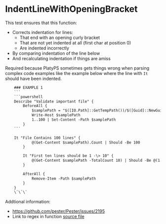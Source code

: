 # IndentLineWithOpeningBracket

This test ensures that this function:

- Corrects indentation for lines:
    - That end with an opening curly bracket
    - That are not yet indented at all (first char at position 0)
    - Are indented incorrectly
- By comparing indentation of the line below
- And recalculating indentation if things are amiss

Required because PlatyPS sometimes gets things wrong when parsing complex code
examples like the example below where the line with `It` should have been indented.

```txt
    ### EXAMPLE 1
    ```
    ```powershell
    Describe "Validate important file" {
        BeforeAll {
            $samplePath = "$([IO.Path]::GetTempPath())/$([Guid]::NewGuid()).txt"
            Write-Host $samplePath
            1..100 | Set-Content -Path $samplePath
        }
    ```

    It "File Contains 100 lines" {
            @(Get-Content $samplePath).Count | Should -Be 100
        }

        It "First ten lines should be 1 -\> 10" {
            @(Get-Content $samplePath -TotalCount 10) | Should -Be @(1..10)
        }

        AfterAll {
            Remove-Item -Path $samplePath
        }
    }
    \`\`\`

```

Addtional information:

- https://github.com/pester/Pester/issues/2195
- Link to regex in function [source file](https://github.com/alt3/Docusaurus.PowerShell/blob/main/Source/Private/IndentLineWithOpeningBracket.ps1#L17)
